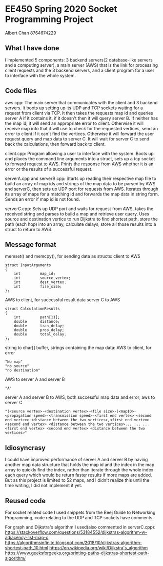 # EE450 Spring 2020 Socket Programming Project

Albert Chan
8764674229

## What I have done

I implemented 5 components: 3 backend servers(2 database-like servers and a computing server), a main server (AWS) that is the link for processing client requests and the 3 backend servers, and a client program for a user to interface with the whole system.

## Code files

aws.cpp: The main server that communicates with the client and 3 backend servers. It boots up setting up its UDP and TCP sockets waiting for a request from client via TCP. It then takes the requests map id and queries server A if it contains it, if it doesn't then it will query server B. If neither has the map id, it will send an appropriate error to client. Otherwise it will receive map info that it will use to check for the requested vertices, send an error to client if it can't find the vertices. Otherwise it will forward the user request query and map data to server C. It will wait for server C to send back the calculations, then forward back to client.

client.cpp: Program allowing a user to interface with the system. Boots up and places the command line arguments into a struct, sets up a tcp socket to forward request to AWS. Prints the response from AWS whether it is an error or the results of a successful request.

serverA.cpp and serverB.cpp: Starts up reading their respective map file to build an array of map ids and strings of the map data to be parsed by AWS and serverC, then sets up UDP port for requests from AWS. Iterates through its array of maps for a matching id and forwards the map data in string form. Sends an error if map id is not found.

serverC.cpp: Sets up UDP port and waits for request from AWS, takes the received string and parses to build a map and retrieve user query. Uses source and destination vertice to run Dijkstra to find shortest path, store the path (each hop) into an array, calculate delays, store all those results into a struct to return to AWS.

## Message format

memset() and memcpy(), for sending data as structs:
client to AWS
```
struct InputArguments
{
	int			map_id;
	int			source_vertex;
	int			dest_vertex;
	int			file_size;
};
```
AWS to client, for successful result data
server C to AWS
```
struct CalculationResults
{
    int         path[11];
    double      distance;
    double      tran_delay;
    double      prop_delay;
    double      total_delay;
};
```


string to char[] buffer, strings containing the map data:
AWS to client, for error
```
"No map"
"no source"
"no destination"
```
AWS to server A and server B
```
"A"
```
server A and server B to AWS, both successful map data and error; aws to server C
```
"(<source vertex>-<destination vertex>-<file size>-)<mapID>-<propagation speed>-<transmission speed>-<first end vertex> <second end vertex> <distance between the two vertices>,<first end vertex> <second end vertex> <distance between the two vertices>... ... ...<first end vertex> <second end vertex> <distance between the two vertices>"
```

## Idiosyncrasy

I could have improved performance of server A and server B by having another map data structure that holds the map id and the index in the map array to quickly find the index, rather than iterate through the whole index each query which would be return faster results if more maps are added. But as this project is limited to 52 maps, and I didn't realize this until the time writing, I did not implement it yet.

## Reused code

For socket related code I used snippets from the Beej Guide to Networking Programming, code relating to the UDP and TCP sockets have comments.

For graph and Dijkstra's algorithm I used(also commented in serverC.cpp):
https://stackoverflow.com/questions/53184552/dijkstras-algorithm-w-adjacency-list-map-c
https://algorithmsinfinite.blogspot.com/2018/10/dijkstras-algorithm-shortest-path_10.html
https://en.wikipedia.org/wiki/Dijkstra's_algorithm
https://www.geeksforgeeks.org/printing-paths-dijkstras-shortest-path-algorithm/